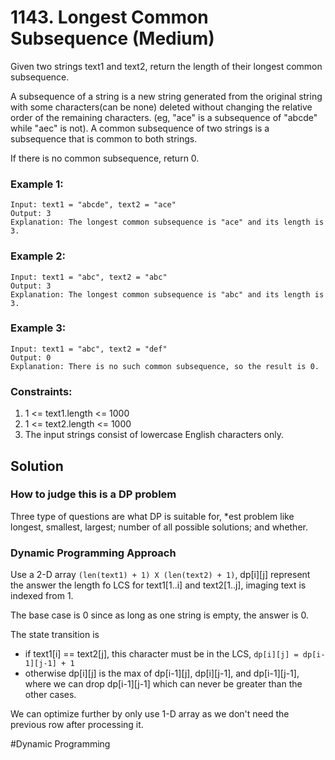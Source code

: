 # 1143. Longest Common Subsequence (Medium)

Given two strings text1 and text2, return the length of their longest common subsequence.

A subsequence of a string is a new string generated from the original string with some characters(can be none) deleted without changing the relative order of the remaining characters. (eg, "ace" is a subsequence of "abcde" while "aec" is not). A common subsequence of two strings is a subsequence that is common to both strings.

If there is no common subsequence, return 0.

### Example 1:
```
Input: text1 = "abcde", text2 = "ace" 
Output: 3  
Explanation: The longest common subsequence is "ace" and its length is 3.
```

### Example 2:
```
Input: text1 = "abc", text2 = "abc"
Output: 3
Explanation: The longest common subsequence is "abc" and its length is 3.
```

### Example 3:
```
Input: text1 = "abc", text2 = "def"
Output: 0
Explanation: There is no such common subsequence, so the result is 0.
```

### Constraints:
1. 1 <= text1.length <= 1000
2. 1 <= text2.length <= 1000
3. The input strings consist of lowercase English characters only.

## Solution
### How to judge this is a DP problem
Three type of questions are what DP is suitable for, *est problem like longest, smallest, largest; number of all possible solutions; and whether.

### Dynamic Programming Approach
Use a 2-D array `(len(text1) + 1) X (len(text2) + 1)`, dp[i][j] represent the answer the length fo LCS for text1[1..i] and text2[1..j], imaging text is indexed from 1. 

The base case is 0 since as long as one string is empty, the answer is 0.

The state transition is
- if text1[i] == text2[j], this character must be in the LCS, `dp[i][j] = dp[i-1][j-1] + 1`
- otherwise dp[i][j] is the max of dp[i-1][j], dp[i][j-1], and dp[i-1][j-1], where we can drop dp[i-1][j-1] which can never be greater than the other cases.

We can optimize further by only use 1-D array as we don't need the previous row after processing it.

#Dynamic Programming
